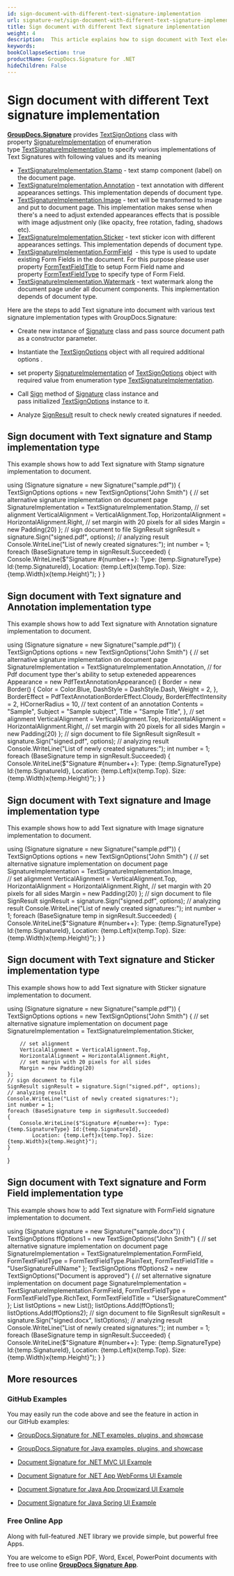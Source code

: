 ```yaml
---
id: sign-document-with-different-text-signature-implementation
url: signature-net/sign-document-with-different-text-signature-implementation
title: Sign document with different Text signature implementation
weight: 4
description:  This article explains how to sign document with Text electronic signatures using extended options with GroupDocs.Signature API.
keywords: 
bookCollapseSection: true
productName: GroupDocs.Signature for .NET
hideChildren: False
---
```


# Sign document with different Text signature implementation

[**GroupDocs.Signature**](https://products.groupdocs.com/signature/net) provides [TextSignOptions](https://apireference-qa.groupdocs.com/signature/net/groupdocs.signature.options/textsignoptions) class with property [SignatureImplementation](https://apireference-qa.groupdocs.com/signature/net/groupdocs.signature.options/textsignoptions/properties/signatureimplementation) of enumeration type [TextSignatureImplementation](https://apireference-qa.groupdocs.com/signature/net/groupdocs.signature.domain/textsignatureimplementation) to specify various implementations of Text Signatures with following values and its meaning

*   [TextSignatureImplementation.Stamp](https://apireference-qa.groupdocs.com/signature/net/groupdocs.signature.domain/textsignatureimplementation) - text stamp component (label) on the document page.
*   [TextSignatureImplementation.Annotation](https://apireference-qa.groupdocs.com/signature/net/groupdocs.signature.domain/textsignatureimplementation) - text annotation with different appearances settings. This implementation depends of document type.
*   [TextSignatureImplementation.Image](https://apireference-qa.groupdocs.com/signature/net/groupdocs.signature.domain/textsignatureimplementation) - text will be transformed to image and put to document page. This implementation makes sense when there's a need to adjust extended appearances effects that is possible with image adjustment only (like opacity, free rotation, fading, shadows etc).
*   [TextSignatureImplementation.Sticker](https://apireference-qa.groupdocs.com/signature/net/groupdocs.signature.domain/textsignatureimplementation) - text sticker icon with different appearances settings. This implementation depends of document type.
*   [TextSignatureImplementation.FormField](https://apireference-qa.groupdocs.com/signature/net/groupdocs.signature.domain/textsignatureimplementation)  - this type is used to update existing Form Fields in the document. For this purpose please user property [FormTextFieldTitle](https://apireference-qa.groupdocs.com/signature/net/groupdocs.signature.options/textsignoptions/properties/formtextfieldtitle) to setup Form Field name and property [FormTextFieldType](https://apireference-qa.groupdocs.com/signature/net/groupdocs.signature.options/textsignoptions/properties/formtextfieldtype) to specify type of Form Field.
*   [TextSignatureImplementation.Watermark](https://apireference-qa.groupdocs.com/signature/net/groupdocs.signature.domain/textsignatureimplementation) - text watermark along the document page under all document components. This implementation depends of document type.

Here are the steps to add Text signature into document with various text signature implementation types with GroupDocs.Signature:

*   Create new instance of [Signature](https://apireference.groupdocs.com/net/signature/groupdocs.signature/signature) class and pass source document path as a constructor parameter.
    
*   Instantiate the [TextSignOptions](https://apireference.groupdocs.com/net/signature/groupdocs.signature.options/textsignoptions) object with all required additional options .
    
*   set property [SignatureImplementation](https://apireference-qa.groupdocs.com/signature/net/groupdocs.signature.options/textsignoptions/properties/signatureimplementation) of [TextSignOptions](https://apireference.groupdocs.com/net/signature/groupdocs.signature.options/textsignoptions) object with required value from enumeration type [TextSignatureImplementation](https://apireference-qa.groupdocs.com/signature/net/groupdocs.signature.domain/textsignatureimplementation).  
    
*   Call [Sign](https://apireference.groupdocs.com/net/signature/groupdocs.signature/signature/methods/sign) method of [Signature](https://apireference.groupdocs.com/net/signature/groupdocs.signature/signature) class instance and pass initialized [TextSignOptions](https://apireference.groupdocs.com/net/signature/groupdocs.signature.options/textsignoptions) instance to it.   
    
*   Analyze [SignResult](https://apireference.groupdocs.com/net/signature/groupdocs.signature.domain/signresult) result to check newly created signatures if needed.

## Sign document with Text signature and Stamp implementation type

This example shows how to add Text signature with Stamp signature implementation to document.

using (Signature signature = new Signature("sample.pdf"))
{
    TextSignOptions options = new TextSignOptions("John Smith")
    {
        // set alternative signature implementation on document page
        SignatureImplementation = TextSignatureImplementation.Stamp,
        // set alignment
        VerticalAlignment = VerticalAlignment.Top,
        HorizontalAlignment = HorizontalAlignment.Right,
        // set margin with 20 pixels for all sides
        Margin = new Padding(20)
    };
    // sign document to file
    SignResult signResult = signature.Sign("signed.pdf", options);
    // analyzing result
    Console.WriteLine("List of newly created signatures:");
    int number = 1;
    foreach (BaseSignature temp in signResult.Succeeded)
    {
        Console.WriteLine($"Signature #{number++}: Type: {temp.SignatureType} Id:{temp.SignatureId}, 
            Location: {temp.Left}x{temp.Top}. Size: {temp.Width}x{temp.Height}");
    }
}

## Sign document with Text signature and Annotation implementation type

This example shows how to add Text signature with Annotation signature implementation to document.

using (Signature signature = new Signature("sample.pdf"))
{
    TextSignOptions options = new TextSignOptions("John Smith")
    {
        // set alternative signature implementation on document page
        SignatureImplementation = TextSignatureImplementation.Annotation,
        // for Pdf document type ther's ability to setup exteneded appearences
        Appearance = new PdfTextAnnotationAppearance()
        {
            Border = new Border()
            {
                Color = Color.Blue,
                DashStyle = DashStyle.Dash,
                Weight = 2,
            },
            BorderEffect = PdfTextAnnotationBorderEffect.Cloudy,
            BorderEffectIntensity = 2,
            HCornerRadius = 10,
            // text content of an annotation
            Contents = "Sample",
            Subject = "Sample subject",
            Title = "Sample Title",
        },
        // set alignment
        VerticalAlignment = VerticalAlignment.Top,
        HorizontalAlignment = HorizontalAlignment.Right,
        // set margin with 20 pixels for all sides
        Margin = new Padding(20)
    };
    // sign document to file
    SignResult signResult = signature.Sign("signed.pdf", options);
    // analyzing result
    Console.WriteLine("List of newly created signatures:");
    int number = 1;
    foreach (BaseSignature temp in signResult.Succeeded)
    {
        Console.WriteLine($"Signature #{number++}: Type: {temp.SignatureType} Id:{temp.SignatureId}, 
            Location: {temp.Left}x{temp.Top}. Size: {temp.Width}x{temp.Height}");
    }
}

## Sign document with Text signature and Image implementation type

This example shows how to add Text signature with Image signature implementation to document.

using (Signature signature = new Signature("sample.pdf"))
{
    TextSignOptions options = new TextSignOptions("John Smith")
    {
        // set alternative signature implementation on document page
        SignatureImplementation = TextSignatureImplementation.Image,        
        // set alignment
        VerticalAlignment = VerticalAlignment.Top,
        HorizontalAlignment = HorizontalAlignment.Right,
        // set margin with 20 pixels for all sides
        Margin = new Padding(20)
    };
    // sign document to file
    SignResult signResult = signature.Sign("signed.pdf", options);
    // analyzing result
    Console.WriteLine("List of newly created signatures:");
    int number = 1;
    foreach (BaseSignature temp in signResult.Succeeded)
    {
        Console.WriteLine($"Signature #{number++}: Type: {temp.SignatureType} Id:{temp.SignatureId}, 
            Location: {temp.Left}x{temp.Top}. Size: {temp.Width}x{temp.Height}");
    }
}

## Sign document with Text signature and Sticker implementation type

This example shows how to add Text signature with Sticker signature implementation to document.

using (Signature signature = new Signature("sample.pdf"))
{
    TextSignOptions options = new TextSignOptions("John Smith")
    {
        // set alternative signature implementation on document page
        SignatureImplementation = TextSignatureImplementation.Sticker,
        
        // set alignment
        VerticalAlignment = VerticalAlignment.Top,
        HorizontalAlignment = HorizontalAlignment.Right,
        // set margin with 20 pixels for all sides
        Margin = new Padding(20)
    };
    // sign document to file
    SignResult signResult = signature.Sign("signed.pdf", options);
    // analyzing result
    Console.WriteLine("List of newly created signatures:");
    int number = 1;
    foreach (BaseSignature temp in signResult.Succeeded)
    {
        Console.WriteLine($"Signature #{number++}: Type: {temp.SignatureType} Id:{temp.SignatureId}, 
            Location: {temp.Left}x{temp.Top}. Size: {temp.Width}x{temp.Height}");
    }
}

## Sign document with Text signature and Form Field implementation type

This example shows how to add Text signature with FormField signature implementation to document.

using (Signature signature = new Signature("sample.docx"))
{
    TextSignOptions ffOptions1 = new TextSignOptions("John Smith")
    {
        // set alternative signature implementation on document page
        SignatureImplementation = TextSignatureImplementation.FormField,
        FormTextFieldType = FormTextFieldType.PlainText,
        FormTextFieldTitle = "UserSignatureFullName"
    };
    TextSignOptions ffOptions2 = new TextSignOptions("Document is approved")
    {
        // set alternative signature implementation on document page
        SignatureImplementation = TextSignatureImplementation.FormField,
        FormTextFieldType = FormTextFieldType.RichText,
        FormTextFieldTitle = "UserSignatureComment"
    };
    List<SignOptions> listOptions = new List<SignOptions>();
    listOptions.Add(ffOptions1);
    listOptions.Add(ffOptions2);
    // sign document to file
    SignResult signResult = signature.Sign("signed.docx", listOptions);
    // analyzing result
    Console.WriteLine("List of newly created signatures:");
    int number = 1;
    foreach (BaseSignature temp in signResult.Succeeded)
    {
        Console.WriteLine($"Signature #{number++}: Type: {temp.SignatureType} Id:{temp.SignatureId}, 
            Location: {temp.Left}x{temp.Top}. Size: {temp.Width}x{temp.Height}");
    }
}

## More resources

### GitHub Examples 

You may easily run the code above and see the feature in action in our GitHub examples:

*   [GroupDocs.Signature for .NET examples, plugins, and showcase](https://github.com/groupdocs-signature/GroupDocs.Signature-for-.NET)
    
*   [GroupDocs.Signature for Java examples, plugins, and showcase](https://github.com/groupdocs-signature/GroupDocs.Signature-for-Java)
    
*   [Document Signature for .NET MVC UI Example](https://github.com/groupdocs-signature/GroupDocs.Signature-for-.NET-MVC) 
    
*   [Document Signature for .NET App WebForms UI Example](https://github.com/groupdocs-signature/GroupDocs.Signature-for-.NET-WebForms)
    
*   [Document Signature for Java App Dropwizard UI Example](https://github.com/groupdocs-signature/GroupDocs.Signature-for-Java-Dropwizard)
    
*   [Document Signature for Java Spring UI Example](https://github.com/groupdocs-signature/GroupDocs.Signature-for-Java-Spring)
    

### Free Online App 

Along with full-featured .NET library we provide simple, but powerful free Apps.

You are welcome to eSign PDF, Word, Excel, PowerPoint documents with free to use online **[GroupDocs Signature App](https://products.groupdocs.app/signature)**.

